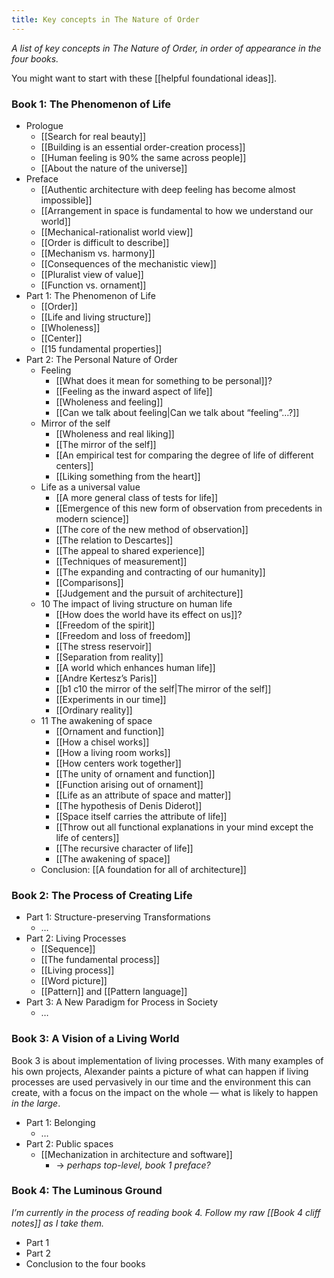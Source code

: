 ```yaml
---
title: Key concepts in The Nature of Order
---
```


*A list of key concepts in _The Nature of Order_, in order of appearance in the four books.*

You might want to start with these [[helpful foundational ideas]].

### Book 1: The Phenomenon of Life

* Prologue
	* [[Search for real beauty]]
	* [[Building is an essential order-creation process]]
	* [[Human feeling is 90% the same across people]]
	* [[About the nature of the universe]]
* Preface
	* [[Authentic architecture with deep feeling has become almost impossible]]
	* [[Arrangement in space is fundamental to how we understand our world]]
	* [[Mechanical-rationalist world view]]
	* [[Order is difficult to describe]]
	* [[Mechanism vs. harmony]]
	* [[Consequences of the mechanistic view]]
	* [[Pluralist view of value]]
	* [[Function vs. ornament]]
* Part 1: The Phenomenon of Life
	* [[Order]]
	* [[Life and living structure]]
	* [[Wholeness]]
	* [[Center]]
	* [[15 fundamental properties]]
* Part 2: The Personal Nature of Order
	* Feeling
		* [[What does it mean for something to be personal]]?
		* [[Feeling as the inward aspect of life]]
		* [[Wholeness and feeling]]
		* [[Can we talk about feeling|Can we talk about “feeling”…?]]
	* Mirror of the self
		* [[Wholeness and real liking]]
		* [[The mirror of the self]]
		* [[An empirical test for comparing the degree of life of different centers]]
		* [[Liking something from the heart]]
	* Life as a universal value
		* [[A more general class of tests for life]]
		* [[Emergence of this new form of observation from precedents in modern science]]
		* [[The core of the new method of observation]]
		* [[The relation to Descartes]]
		* [[The appeal to shared experience]]
		* [[Techniques of measurement]]
		* [[The expanding and contracting of our humanity]]
		* [[Comparisons]]
		* [[Judgement and the pursuit of architecture]]
	* 10 The impact of living structure on human life
		* [[How does the world have its effect on us]]?
		* [[Freedom of the spirit]]
		* [[Freedom and loss of freedom]]
		* [[The stress reservoir]]
		* [[Separation from reality]]
		* [[A world which enhances human life]]
		* [[Andre Kertesz’s Paris]]
		* [[b1 c10 the mirror of the self|The mirror of the self]]
		* [[Experiments in our time]]
		* [[Ordinary reality]]
	* 11 The awakening of space
		* [[Ornament and function]]
		* [[How a chisel works]]
		* [[How a living room works]]
		* [[How centers work together]]
		* [[The unity of ornament and function]]
		* [[Function arising out of ornament]]
		* [[Life as an attribute of space and matter]]
		* [[The hypothesis of Denis Diderot]]
		* [[Space itself carries the attribute of life]]
		* [[Throw out all functional explanations in your mind except the life of centers]]
		* [[The recursive character of life]]
		* [[The awakening of space]]
	* Conclusion: [[A foundation for all of architecture]]

### Book 2: The Process of Creating Life

* Part 1: Structure-preserving Transformations
	* …
* Part 2: Living Processes
	* [[Sequence]]
	* [[The fundamental process]]
	* [[Living process]]
	* [[Word picture]]
	* [[Pattern]] and [[Pattern language]]
* Part 3: A New Paradigm for Process in Society
	* …

### Book 3: A Vision of a Living World
Book 3 is about implementation of living processes. With many examples of his own projects, Alexander paints a picture of what can happen if living processes are used pervasively in our time and the environment this can create, with a focus on the impact on the whole — what is likely to happen *in the large*.

* Part 1: Belonging
	* …
* Part 2: Public spaces
	* [[Mechanization in architecture and software]]
		* -> *perhaps top-level, book 1 preface?*

### Book 4: The Luminous Ground
*I’m currently in the process of reading book 4. Follow my raw [[Book 4 cliff notes]] as I take them.*

* Part 1
* Part 2
* Conclusion to the four books